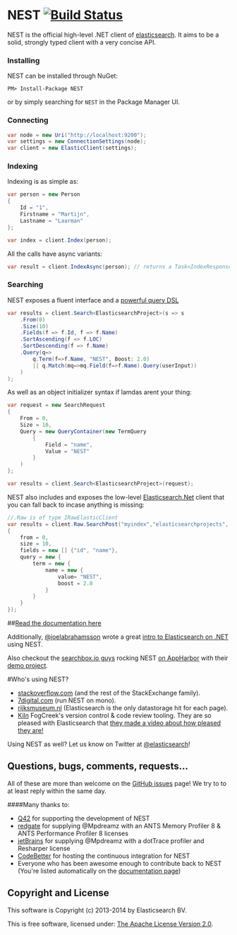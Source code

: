 # NEST [![Build Status](http://teamcity.codebetter.com/app/rest/builds/buildType:%28id:bt993%29/statusIcon)](http://teamcity.codebetter.com/viewType.html?buildTypeId=bt993&guest=1)

NEST is the official high-level .NET client of [elasticsearch](https://github.com/elasticsearch/elasticsearch).  It aims to be a solid, strongly typed client with a very concise API.

### Installing

NEST can be installed through NuGet:

	PM> Install-Package NEST

or by simply searching for `NEST` in the Package Manager UI.

### Connecting
```csharp
var node = new Uri("http://localhost:9200");
var settings = new ConnectionSettings(node);
var client = new ElasticClient(settings);
```
### Indexing
Indexing is as simple as:
```csharp
var person = new Person
{
    Id = "1",
    Firstname = "Martijn",
    Lastname = "Laarman"
};

var index = client.Index(person);
```
All the calls have async variants:
```csharp
var result = client.IndexAsync(person); // returns a Task<IndexResponse>
```
### Searching
NEST exposes a fluent interface and a [powerful query DSL](http://nest.azurewebsites.net/concepts/writing-queries.html)
```csharp
var results = client.Search<ElasticsearchProject>(s => s
	.From(0)
	.Size(10)
	.Fields(f => f.Id, f => f.Name)
	.SortAscending(f => f.LOC)
	.SortDescending(f => f.Name)
	.Query(q=>
		q.Term(f=>f.Name, "NEST", Boost: 2.0) 
		|| q.Match(mq=>mq.Field(f=>f.Name).Query(userInput))
	)
);
```
As well as an object initializer syntax if lamdas arent your thing:
```csharp
var request = new SearchRequest
{
	From = 0,
	Size = 10,
	Query = new QueryContainer(new TermQuery 
		{ 
			Field = "name",
			Value = "NEST" 
		}
	)
};

var results = client.Search<ElasticsearchProject>(request);
```
NEST also includes and exposes the low-level [Elasticsearch.Net](https://github.com/elasticsearch/elasticsearch-net/tree/develop/src/Elasticsearch.Net) client that you can fall back to incase anything is missing:
```csharp
//.Raw is of type IRawElasticClient
var results = client.Raw.SearchPost("myindex","elasticsearchprojects", new
{
	from = 0,
	size = 10,
	fields = new [] {"id", "name"},
	query = new {
		term = new {
			name = new {
				value= "NEST",
				boost = 2.0
			}
		}
	}
});
```
##[Read the documentation here](http://nest.azurewebsites.net/)

Additionally, [@joelabrahamsson](http://twitter.com/joelabrahamsson) wrote a great [intro to Elasticsearch on .NET](http://joelabrahamsson.com/entry/extending-aspnet-mvc-music-store-with-elasticsearch)
using NEST.

Also checkout the [searchbox.io guys](https://searchbox.io/) rocking NEST [on AppHarbor](http://blog.appharbor.com/2012/06/19/searchbox-elasticsearch-is-now-an-add-on) 
with their [demo project](https://github.com/searchbox-io/.net-sample).

#Who's using NEST?
* [stackoverflow.com](http://www.stackoverflow.com) (and the rest of the StackExchange family).
* [7digital.com](http://www.7digital.com) (run NEST on mono).
* [rijksmuseum.nl](https://www.rijksmuseum.nl/en) (Elasticsearch is the only datastorage hit for each page).
* [Kiln](http://www.fogcreek.com/kiln/) FogCreek's version control & code review tooling. 
  They are so pleased with Elasticsearch that [they made a video about how pleased they are!](http://blog.fogcreek.com/kiln-powered-by-elasticsearch/)

Using NEST as well? Let us know on Twitter at [@elasticsearch](https://twitter.com/elasticsearch)!

## Questions, bugs, comments, requests...

All of these are more than welcome on the [GitHub issues](https://github.com/elasticsearch/elasticsearch-net/issues) page!  We try to to at least reply within the same day.

####Many thanks to:
* [Q42](http://www.q42.nl) for supporting the development of NEST
* [redgate](http://www.red-gate.com) for supplying @Mpdreamz with an ANTS Memory Profiler 8 & ANTS Performance Profiler 8 licenses
* [jetBrains](http://www.jetbrains.com) for supplying @Mpdreamz with a dotTrace profiler and Resharper license
* [CodeBetter](http://codebetter.com) for hosting the continuous integration for NEST
* Everyone who has been awesome enough to contribute back to NEST (You're listed automatically on the [documentation page](http://nest.azurewebsites.net))

## Copyright and License

This software is Copyright (c) 2013-2014 by Elasticsearch BV.

This is free software, licensed under: [The Apache License Version 2.0](https://github.com/elasticsearch/elasticsearch-net/blob/develop/license.txt).
